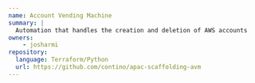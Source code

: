 ```yaml
---
name: Account Vending Machine
summary: |
  Automation that handles the creation and deletion of AWS accounts
owners:
    - josharmi
repository:
  language: Terraform/Python
  url: https://github.com/contino/apac-scaffolding-avm
---
```


<NodeGraph />
